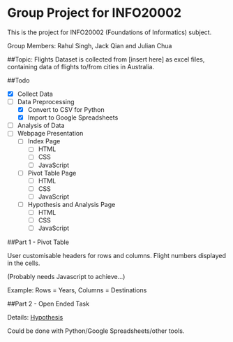 # Group Project for INFO20002
This is the project for INFO20002 (Foundations of Informatics) subject.

Group Members: Rahul Singh, Jack Qian and Julian Chua


##Topic: Flights
Dataset is collected from [insert here] as excel files, containing data of flights to/from cities in Australia.


##Todo
- [x] Collect Data
- [ ] Data Preprocessing
	- [x] Convert to CSV for Python
	- [x] Import to Google Spreadsheets
- [ ] Analysis of Data
- [ ] Webpage Presentation
	- [ ] Index Page
		- [ ] HTML
		- [ ] CSS
		- [ ] JavaScript
	- [ ] Pivot Table Page
		- [ ] HTML
		- [ ] CSS
		- [ ] JavaScript
	- [ ] Hypothesis and Analysis Page
		- [ ] HTML
		- [ ] CSS
		- [ ] JavaScript

##Part 1 - Pivot Table

User customisable headers for rows and columns. Flight numbers displayed in the cells.

(Probably needs Javascript to achieve...)

Example: Rows = Years, Columns = Destinations


##Part 2 - Open Ended Task

Details: [Hypothesis](Hypothesis.md)

Could be done with Python/Google Spreadsheets/other tools.